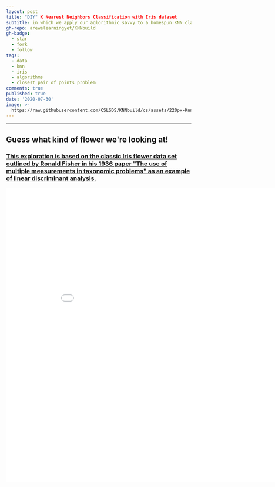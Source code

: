 ```yaml
---
layout: post
title: "DIY" K Nearest Neighbors Classification with Iris dataset
subtitle: in which we apply our aglorithmic savvy to a homespun KNN class
gh-repo: arewelearningyet/KNNbuild
gh-badge:
  - star
  - fork
  - follow
tags:
  - data
  - knn
  - iris
  - algorithms
  - closest pair of points problem
comments: true
published: true
date: '2020-07-30'
image: >-
  https://raw.githubusercontent.com/CSLSDS/KNNbuild/cs/assets/220px-KnnClassification.svg.png
---
```

****
## Guess what kind of flower we're looking at!
### [This exploration is based on the classic Iris flower data set outlined by Ronald Fisher in his 1936 paper "The use of multiple measurements in taxonomic problems" as an example of linear discriminant analysis.](http://digital.library.adelaide.edu.au/coll/special//fisher/138.pdf)





<iframe width="900" height="800" frameborder="0" scrolling="no" src="//plotly.com/~cslsds/1.embed"></iframe>
